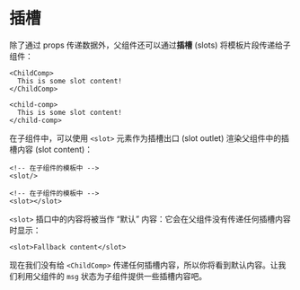 # 插槽

除了通过 props 传递数据外，父组件还可以通过**插槽** (slots) 将模板片段传递给子组件：

<div class="sfc">

```vue-html
<ChildComp>
  This is some slot content!
</ChildComp>
```

</div>
<div class="html">

```vue-html
<child-comp>
  This is some slot content!
</child-comp>
```

</div>

在子组件中，可以使用 `<slot>` 元素作为插槽出口 (slot outlet) 渲染父组件中的插槽内容 (slot content)：

<div class="sfc">

```vue-html
<!-- 在子组件的模板中 -->
<slot/>
```

</div>
<div class="html">

```vue-html
<!-- 在子组件的模板中 -->
<slot></slot>
```

</div>

`<slot>` 插口中的内容将被当作 “默认” 内容：它会在父组件没有传递任何插槽内容时显示：

```vue-html
<slot>Fallback content</slot>
```

现在我们没有给 `<ChildComp>` 传递任何插槽内容，所以你将看到默认内容。让我们利用父组件的 `msg` 状态为子组件提供一些插槽内容吧。
